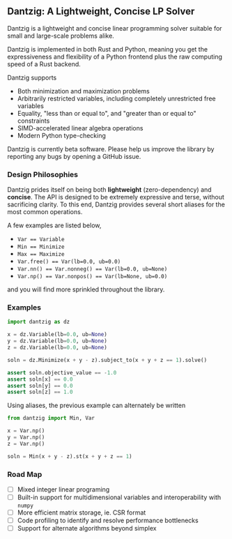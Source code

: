 ## Dantzig: A Lightweight, Concise LP Solver

Dantzig is a lightweight and concise linear programming solver suitable for small 
and large-scale problems alike.

Dantzig is implemented in both Rust and Python, meaning you get the expressiveness 
and flexibility of a Python frontend plus the raw computing speed of a Rust backend. 

Dantzig supports

- Both minimization and maximization problems
- Arbitrarily restricted variables, including completely unrestricted free variables
- Equality, "less than or equal to", and "greater than or equal to" constraints
- SIMD-accelerated linear algebra operations
- Modern Python type-checking

Dantzig is currently beta software. Please help us improve the library by reporting
any bugs by opening a GitHub issue. 

### Design Philosophies

Dantzig prides itself on being both **lightweight** (zero-dependency) and **concise**.
The API is designed to be extremely expressive and terse, without sacrificing clarity. 
To this end, Dantzig provides several short aliases for the most common operations.

A few examples are listed below,

- `Var == Variable`
- `Min == Minimize`
- `Max == Maximize`
- `Var.free() == Var(lb=0.0, ub=0.0)`
- `Var.nn() == Var.nonneg() == Var(lb=0.0, ub=None)`
- `Var.np() == Var.nonpos() == Var(lb=None, ub=0.0)`

and you will find more sprinkled throughout the library.

### Examples

```python
import dantzig as dz

x = dz.Variable(lb=0.0, ub=None)
y = dz.Variable(lb=0.0, ub=None)
z = dz.Variable(lb=0.0, ub=None)

soln = dz.Minimize(x + y - z).subject_to(x + y + z == 1).solve()

assert soln.objective_value == -1.0
assert soln[x] == 0.0
assert soln[y] == 0.0
assert soln[z] == 1.0
```

Using aliases, the previous example can alternately be written

```python
from dantzig import Min, Var

x = Var.np()
y = Var.np()
z = Var.np()

soln = Min(x + y - z).st(x + y + z == 1)
```


### Road Map

- [ ] Mixed integer linear programing
- [ ] Built-in support for multidimensional variables and interoperability with `numpy`
- [ ] More efficient matrix storage, ie. CSR format
- [ ] Code profiling to identify and resolve performance bottlenecks
- [ ] Support for alternate algorithms beyond simplex